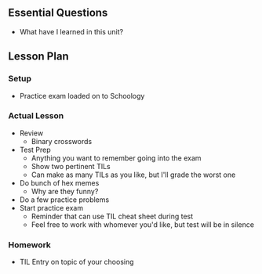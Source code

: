 ## Essential Questions

- What have I learned in this unit?

## Lesson Plan

### Setup

- Practice exam loaded on to Schoology

### Actual Lesson

- Review
    - Binary crosswords
- Test Prep
    - Anything you want to remember going into the exam
    - Show two pertinent TILs
    - Can make as many TILs as you like, but I'll grade the worst one
- Do bunch of hex memes
    - Why are they funny?
- Do a few practice problems
- Start practice exam
    - Reminder that can use TIL cheat sheet during test
    - Feel free to work with whomever you'd like, but test will be in silence

### Homework

- TIL Entry on topic of your choosing
